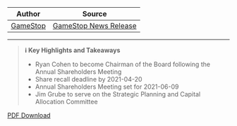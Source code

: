 | Author       | Source       | 
| :-------------: |:-------------:|
|  [GameStop](https://gamestop.gcs-web.com/home-page) | [GameStop News Release](https://gamestop.gcs-web.com/news-releases/news-release-details/gamestop-announces-slate-director-candidates-2021-annual-meeting) | 

---

> **:information_source: Key Highlights and Takeaways**
> - Ryan Cohen to become Chairman of the Board following the Annual Shareholders Meeting
> - Share recall deadline by 2021-04-20
> - Annual Shareholders Meeting set for 2021-06-09
> - Jim Grube to serve on the Strategic Planning and Capital Allocation Committee

[PDF Download](https://github.com/verymeticulous/wikAPEdia/files/6465518/GameStop.Announces.Slate.of.Director.Candidates.for.2021.Annual.Meeting.of.Stockholders._.Gamestop.Corp_.pdf)
